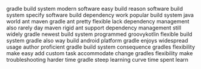 gradle build system modern software easy build reason software build system specify software build dependency work popular build system java world ant maven gradle ant pretty flexible lack dependency management also rarely day maven rigid ant support dependency management still widely gradle newest build system programmed groovykotlin flexible build system gradle also way build android platform gradle enjoys widespread usage author proficient gradle build system consequence gradles flexibility make easy add custom task accommodate change gradles flexibility make troubleshooting harder time gradle steep learning curve time spent learn